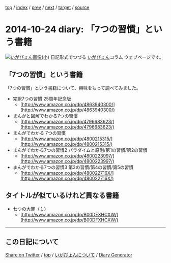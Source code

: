 [top](../index.html) 
 / [index](index.html) 
 / [prev](ig141022.html) 
 / [next](ig141027.html) 
 / [target](https://igapyon.github.io/diary/2014/ig141024.html) 
 / [source](https://github.com/igapyon/diary/blob/gh-pages/2014/ig141024.src.md) 

2014-10-24 diary: 「7つの習慣」という書籍
=====================================================================================================
[![いがぴょん画像(小)](https://igapyon.github.io/diary/images/iga200306s.jpg "いがぴょん")](https://igapyon.github.io/diary/memo/memoigapyon.html) 日記形式でつづる [いがぴょん](https://igapyon.github.io/diary/memo/memoigapyon.html)コラム ウェブページです。

## 「7つの習慣」という書籍

「7つの習慣」という書籍について、興味をもって調べてみました。

* 完訳7つの習慣 25周年記念版
  * [http://www.amazon.co.jp/dp/4863940300/](http://www.amazon.co.jp/dp/4863940300/)
* まんがと図解でわかる7つの習慣
  * [http://www.amazon.co.jp/dp/4796683623/](http://www.amazon.co.jp/dp/4796683623/)
* まんがでわかる 7つの習慣
  * [http://www.amazon.co.jp/dp/4800215315/](http://www.amazon.co.jp/dp/4800215315/)
* まんがでわかる7つの習慣2 パラダイムと原則/第1の習慣/第2の習慣
  * [http://www.amazon.co.jp/dp/4800223997/](http://www.amazon.co.jp/dp/4800223997/)
* まんがでわかる7つの習慣3 第3の習慣/第4の習慣/第5の習慣
  * [http://www.amazon.co.jp/dp/480022716X/](http://www.amazon.co.jp/dp/480022716X/)



## タイトルが似ているけれど異なる書籍


* 七つの大罪（１）
  * [http://www.amazon.co.jp/dp/B00DFXHCXW/](http://www.amazon.co.jp/dp/B00DFXHCXW/)


----------------------------------------------------------------------------------------------------

## この日記について

[Share on Twitter](https://twitter.com/intent/tweet?hashtags=igapyon%2Cdiary%2C%E3%81%84%E3%81%8C%E3%81%B4%E3%82%87%E3%82%93&text=%E3%80%8C7%E3%81%A4%E3%81%AE%E7%BF%92%E6%85%A3%E3%80%8D%E3%81%A8%E3%81%84%E3%81%86%E6%9B%B8%E7%B1%8D&url=https%3A%2F%2Figapyon.github.io%2Fdiary%2F2014%2Fig141024.html) / [top](../index.html) / [いがぴょんについて](https://igapyon.github.io/diary/memo/memoigapyon.html) / [Diary Generator](https://github.com/igapyon/igapyonv3)
